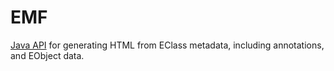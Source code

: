 # EMF

[Java API](apidocs/emf/index.html) for generating HTML from EClass metadata, including annotations, and EObject data.
